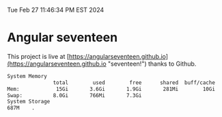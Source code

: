 Tue Feb 27 11:46:34 PM EST 2024

# Angular seventeen


This project is live at [https://angularseventeen.github.io](https://angularseventeen.github.io "seventeen!") thanks to Github.

```bash
System Memory
               total        used        free      shared  buff/cache   available
Mem:            15Gi       3.6Gi       1.9Gi       281Mi        10Gi        11Gi
Swap:          8.0Gi       766Mi       7.3Gi
System Storage
687M	.
```

